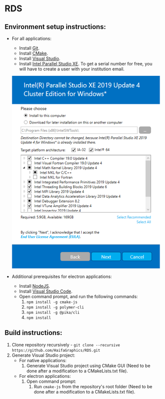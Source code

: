 # RDS
## Environment setup instructions:
- For all applications:
  - Install [Git](https://git-scm.com/).
  - Install [CMake](https://cmake.org/).
  - Install [Visual Studio](https://visualstudio.microsoft.com/downloads/).
  - Install [Intel Parallel Studio XE](https://software.intel.com/en-us/parallel-studio-xe). To get a serial number for free, you will have to create a user with your institution email.
  
  ![Parallel Studio XE packages seletion during installation](images/parallel_studio.png)

- Additional prerequisites for electron applications:
  - Install [NodeJS](https://nodejs.org).
  - Install [Visual Studio Code](https://code.visualstudio.com/).
  - Open command prompt, and run the following commands:
      1. `npm install -g cmake-js`
      2. `npm install -g polymer-cli`
      3. `npm install -g @pika/cli`
      3. `npm install`

## Build instructions:
 1. Clone repository recursively - `git clone --recursive https://github.com/HaifaGraphics/RDS.git`
 2. Generate Visual Studio project:
    - For native applications:
       1. Generate Visual Studio project using CMake GUI (Need to be done after a modification to a CMakeLists.txt file).
    - For electron applications:
      1. Open command prompt:
         1. Run `cmake-js` from the repository's root folder (Need to be done after a modification to a CMakeLists.txt file).
